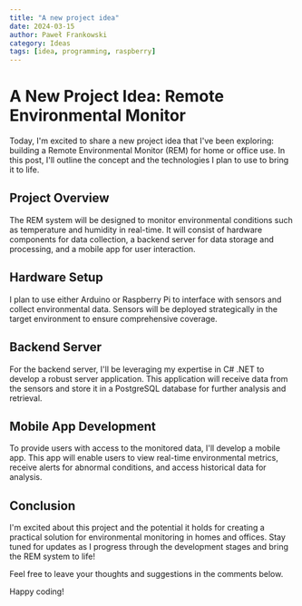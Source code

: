 ```yaml
---
title: "A new project idea"
date: 2024-03-15
author: Paweł Frankowski
category: Ideas
tags: [idea, programming, raspberry]
---
```


# A New Project Idea: Remote Environmental Monitor

Today, I'm excited to share a new project idea that I've been exploring: building a Remote Environmental Monitor (REM) for home or office use. In this post, I'll outline the concept and the technologies I plan to use to bring it to life.

## Project Overview

The REM system will be designed to monitor environmental conditions such as temperature and humidity in real-time. It will consist of hardware components for data collection, a backend server for data storage and processing, and a mobile app for user interaction.

## Hardware Setup

I plan to use either Arduino or Raspberry Pi to interface with sensors and collect environmental data. Sensors will be deployed strategically in the target environment to ensure comprehensive coverage.

## Backend Server

For the backend server, I'll be leveraging my expertise in C# .NET to develop a robust server application. This application will receive data from the sensors and store it in a PostgreSQL database for further analysis and retrieval.

## Mobile App Development

To provide users with access to the monitored data, I'll develop a mobile app. This app will enable users to view real-time environmental metrics, receive alerts for abnormal conditions, and access historical data for analysis.

## Conclusion

I'm excited about this project and the potential it holds for creating a practical solution for environmental monitoring in homes and offices. Stay tuned for updates as I progress through the development stages and bring the REM system to life!

Feel free to leave your thoughts and suggestions in the comments below.

Happy coding!
